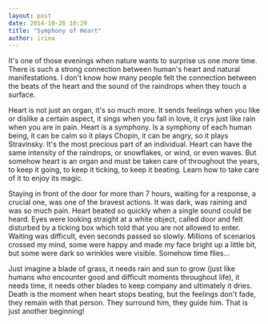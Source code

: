 ```yaml
---
layout: post
date: 2014-10-26 10:29
title: "Symphony of Heart"
author: irina
---
```


It's one of those evenings when nature wants to surprise us one more time. There is such a strong connection between human's heart and natural manifestations. I don't know how many people felt the connection between the beats of the heart and the sound of the raindrops when they touch a surface. 

Heart is not just an organ, it's so much more. It sends feelings when you like or dislike a certain aspect, it sings when you fall in love, it crys just like rain when you are in pain. Heart is a symphony. Is a symphony of each human being, it can be calm so it plays Chopin, it can be angry, so it plays Stravinsky. It's the most precious part of an individual. Heart can have the same intensity of the raindrops, or snowflakes, or wind, or even waves. But somehow heart is an organ and must be taken care of throughout the years, to keep it going, to keep it ticking, to keep it beating. Learn how to take care of it to enjoy its magic. 

Staying in front of the door for more than 7 hours, waiting for a response, a crucial one, was one of the bravest actions. It was dark, was raining and was so much pain. Heart beated so quickly when a single sound could be heard. Eyes were looking straight at a white object, called door and felt disturbed by a ticking box which told that you are not allowed to enter. Waiting was difficult, even seconds passed so slowly. Millions of scenarios crossed my mind, some were happy and made my face bright up a little bit, but some were dark so wrinkles were visible. Somehow time flies... 

Just imagine a blade of grass, it needs rain and sun to grow (just like humans who encounter good and difficult moments throughout life), it needs time, it needs other blades to keep company and ultimately it dries. Death is the moment when heart stops beating, but the feelings don't fade, they remain with that person. They surround him, they guide him. That is just another beginning! 